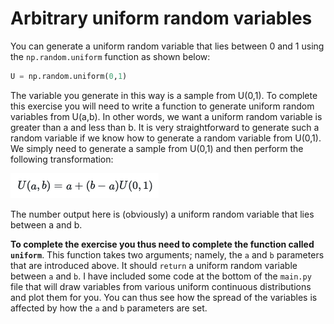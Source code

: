 # Arbitrary uniform random variables

You can generate a uniform random variable that lies between 0 and 1 using the `np.random.uniform` function as shown below:

```python
U = np.random.uniform(0,1)
```

The variable you generate in this way is a sample from U(0,1).  To complete this exercise you will need to write a function to generate uniform random variables from U(a,b).  In other words, we want 
a uniform random variable is greater than a and less than b.  It is very straightforward to generate such a random variable if we know how to generate a random variable from U(0,1).  We simply need to 
generate a sample from U(0,1) and then perform the following transformation:

![](equation.png)

The number output here is (obviously) a uniform random variable that lies between a and b.

__To complete the exercise you thus need to complete the function called `uniform`__.  This function takes two arguments; namely, the `a` and `b` parameters that are introduced above.  It should `return` a uniform random variable between `a` and `b`. 
I have included some code at the bottom of the `main.py` file that will draw variables from various uniform continuous distributions and plot them for you.  You can thus see how the spread of the variables is affected by how the `a` and `b` parameters
are set. 
